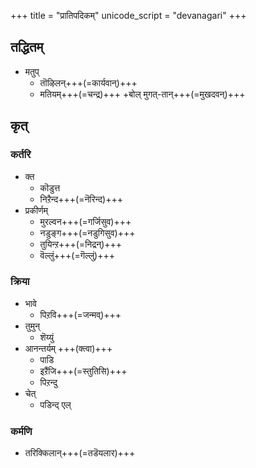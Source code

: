 +++
title = "प्रातिपदिकम्"
unicode_script = "devanagari"
+++

## तद्धितम्
- मतुप्
  - तॊऴिलन्+++(=कार्यवान्)+++
  - मतियम्+++(=चन्द्र)+++ +बोल् मुगत्-तान्+++(=मुखदवन्)+++

## कृत्

### कर्तरि
- क्त
  - कॊडुत्त
  - निऱैन्द+++(=नॆरिन्द)+++
- प्रकीर्णम्
  - मुरल्वन+++(=गर्जिसुव)+++
  - नडुङ्ग+++(=नडुगिसुव)+++
  - तुयिन्ऱ+++(=निद्रन्)+++
  - वॆल्लुं+++(=गॆल्लुं)+++

### क्रिया
- भावे
  - पिऱवि+++(=जन्मव्)+++
- तुमुन्
  - शॆय्युं
- आनन्तर्यम् +++(क्त्वा)+++
  - पाडि
  - इऱैंजि+++(=स्तुतिसि)+++
  - पिऱन्दु
- चेत्
  - पडिन्द् एल्

### कर्मणि
- तरिक्किलान्+++(=तडॆयलार)+++